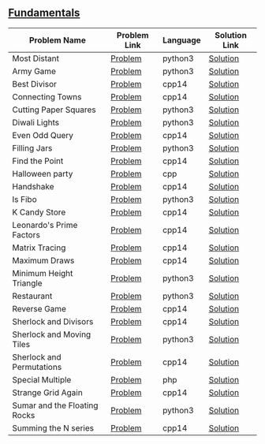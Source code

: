 ## [Fundamentals](https://www.hackerrank.com/domains/mathematics/fundamentals)

Problem Name|Problem Link|Language|Solution Link
---|---|---|---
Most Distant|[Problem](https://www.hackerrank.com/challenges/most-distant/problem)|python3|[Solution](./most-distant.py)
Army Game|[Problem](https://www.hackerrank.com/challenges/game-with-cells/problem)|python3|[Solution](./game-with-cells.py)
Best Divisor|[Problem](https://www.hackerrank.com/challenges/best-divisor/problem)|cpp14|[Solution](./best-divisor.cpp)
Connecting Towns|[Problem](https://www.hackerrank.com/challenges/connecting-towns/problem)|cpp14|[Solution](./connecting-towns.cpp)
Cutting Paper Squares|[Problem](https://www.hackerrank.com/challenges/p1-paper-cutting/problem)|python3|[Solution](./p1-paper-cutting.py)
Diwali Lights|[Problem](https://www.hackerrank.com/challenges/diwali-lights/problem)|python3|[Solution](./diwali-lights.py)
Even Odd Query|[Problem](https://www.hackerrank.com/challenges/even-odd-query/problem)|cpp14|[Solution](./even-odd-query.cpp)
Filling Jars|[Problem](https://www.hackerrank.com/challenges/filling-jars/problem)|python3|[Solution](./filling-jars.py)
Find the Point|[Problem](https://www.hackerrank.com/challenges/find-point/problem)|cpp14|[Solution](./find-point.cpp)
Halloween party|[Problem](https://www.hackerrank.com/challenges/halloween-party/problem)|cpp|[Solution](./halloween-party.cpp)
Handshake|[Problem](https://www.hackerrank.com/challenges/handshake/problem)|cpp14|[Solution](./handshake.cpp)
Is Fibo|[Problem](https://www.hackerrank.com/challenges/is-fibo/problem)|python3|[Solution](./is-fibo.py)
K Candy Store|[Problem](https://www.hackerrank.com/challenges/k-candy-store/problem)|cpp14|[Solution](./k-candy-store.cpp)
Leonardo's Prime Factors|[Problem](https://www.hackerrank.com/challenges/leonardo-and-prime/problem)|cpp14|[Solution](./leonardo-and-prime.cpp)
Matrix Tracing|[Problem](https://www.hackerrank.com/challenges/matrix-tracing/problem)|cpp14|[Solution](./matrix-tracing.cpp)
Maximum Draws|[Problem](https://www.hackerrank.com/challenges/maximum-draws/problem)|cpp14|[Solution](./maximum-draws.cpp)
Minimum Height Triangle|[Problem](https://www.hackerrank.com/challenges/lowest-triangle/problem)|python3|[Solution](./lowest-triangle.py)
Restaurant|[Problem](https://www.hackerrank.com/challenges/restaurant/problem)|python3|[Solution](./restaurant.py)
Reverse Game|[Problem](https://www.hackerrank.com/challenges/reverse-game/problem)|cpp14|[Solution](./reverse-game.cpp)
Sherlock and Divisors|[Problem](https://www.hackerrank.com/challenges/sherlock-and-divisors/problem)|cpp14|[Solution](./sherlock-and-divisors.cpp)
Sherlock and Moving Tiles|[Problem](https://www.hackerrank.com/challenges/sherlock-and-moving-tiles/problem)|python3|[Solution](./sherlock-and-moving-tiles.py)
Sherlock and Permutations|[Problem](https://www.hackerrank.com/challenges/sherlock-and-permutations/problem)|cpp14|[Solution](./sherlock-and-permutations.cpp)
Special Multiple|[Problem](https://www.hackerrank.com/challenges/special-multiple/problem)|php|[Solution](./special-multiple.php)
Strange Grid Again|[Problem](https://www.hackerrank.com/challenges/strange-grid/problem)|cpp14|[Solution](./strange-grid.cpp)
Sumar and the Floating Rocks|[Problem](https://www.hackerrank.com/challenges/harry-potter-and-the-floating-rocks/problem)|python3|[Solution](./harry-potter-and-the-floating-rocks.py)
Summing the N series |[Problem](https://www.hackerrank.com/challenges/summing-the-n-series/problem)|cpp14|[Solution](./summing-the-n-series.cpp)
